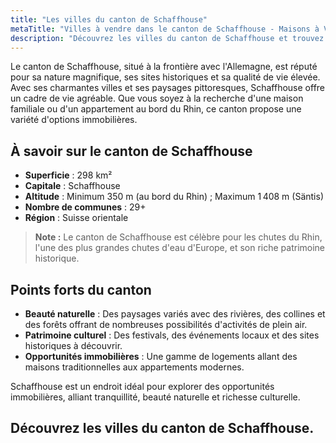 ```yaml
---
title: "Les villes du canton de Schaffhouse"
metaTitle: "Villes à vendre dans le canton de Schaffhouse - Maisons à Vendre"
description: "Découvrez les villes du canton de Schaffhouse et trouvez des propriétés à vendre. Explorez des opportunités de vente exclusives."
---
```


Le canton de Schaffhouse, situé à la frontière avec l'Allemagne, est réputé pour sa nature magnifique, ses sites historiques et sa qualité de vie élevée. Avec ses charmantes villes et ses paysages pittoresques, Schaffhouse offre un cadre de vie agréable. Que vous soyez à la recherche d'une maison familiale ou d'un appartement au bord du Rhin, ce canton propose une variété d'options immobilières.

## À savoir sur le canton de Schaffhouse

- **Superficie** : 298 km²
- **Capitale** : Schaffhouse
- **Altitude** : Minimum 350 m (au bord du Rhin) ; Maximum 1 408 m (Säntis)
- **Nombre de communes** : 29+
- **Région** : Suisse orientale

> **Note :** Le canton de Schaffhouse est célèbre pour les chutes du Rhin, l'une des plus grandes chutes d'eau d'Europe, et son riche patrimoine historique.

## Points forts du canton

- **Beauté naturelle** : Des paysages variés avec des rivières, des collines et des forêts offrant de nombreuses possibilités d'activités de plein air.
- **Patrimoine culturel** : Des festivals, des événements locaux et des sites historiques à découvrir.
- **Opportunités immobilières** : Une gamme de logements allant des maisons traditionnelles aux appartements modernes.

Schaffhouse est un endroit idéal pour explorer des opportunités immobilières, alliant tranquillité, beauté naturelle et richesse culturelle.

## Découvrez les villes du canton de Schaffhouse.
